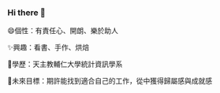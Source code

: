 ### Hi there 👋

<!--
**aquamolfish/aquamolfish** is a ✨ _special_ ✨ repository because its `README.md` (this file) appears on your GitHub profile.

Here are some ideas to get you started:

- 🔭 I’m currently working on ...
- 🌱 I’m currently learning ...
- 👯 I’m looking to collaborate on ...
- 🤔 I’m looking for help with ...
- 💬 Ask me about ...
- 📫 How to reach me: ...
- 😄 Pronouns: ...
- ⚡ Fun fact: ...
-->
😄個性：有責任心、開朗、樂於助人

✨興趣：看書、手作、烘焙

📖學歷：天主教輔仁大學統計資訊學系

🔭未來目標：期許能找到適合自己的工作，從中獲得歸屬感與成就感
